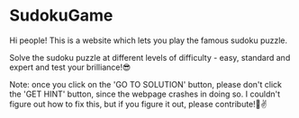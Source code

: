 # SudokuGame
Hi people!
This is a website which lets you play the famous sudoku puzzle.

Solve the sudoku puzzle at different levels of difficulty - easy, standard and expert and test your brilliance!😎

Note: once you click on the 'GO TO SOLUTION' button, please don't click the 'GET HINT' button, since the webpage crashes in doing so. I couldn't figure out how to fix this, but if you figure it out, please contribute!🙏✌️
